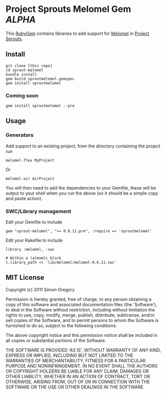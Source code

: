 # Project Sprouts Melomel Gem _ALPHA_

This [RubyGem](http://docs.rubygems.org/read/book/7) contains
libraries to add support for [Melomel](http://melomel.info) in 
[Project Sprouts](http://projectsprouts.org).

## Install

    git clone [this repo]
    cd sprout-melomel
    bundle install
    gem build sproutmelomel.gemspec 
    gem install sproutmelomel
    
### Coming soon

    gem install sproutmelomel --pre

## Usage

### Generators

Add support to an existing project, from the directory containing the project run

    melomel-flex MyProject

Or
    
    melomel-air AirProject    

You will then need to add the dependencies to your Gemfile, these will be
output to your shell when you run the above (so it should be a simple copy
and paste action).

### SWC/Library management

Edit your Gemfile to include

    gem "sprout-melomel", ">= 0.6.11.pre", :require => 'sproutmelomel'

Edit your Rakefile to include 

    library :melomel, :swc
    
    # Within a (a)mxmlc block
    t.library_path << 'lib/melomel/melomel-0.6.11.swc'
     
## MIT License

Copyright (c) 2011 Simon Gregory

Permission is hereby granted, free of charge, to any person obtaining
a copy of this software and associated documentation files (the
'Software'), to deal in the Software without restriction, including
without limitation the rights to use, copy, modify, merge, publish,
distribute, sublicense, and/or sell copies of the Software, and to
permit persons to whom the Software is furnished to do so, subject to
the following conditions:

The above copyright notice and this permission notice shall be
included in all copies or substantial portions of the Software.

THE SOFTWARE IS PROVIDED 'AS IS', WITHOUT WARRANTY OF ANY KIND,
EXPRESS OR IMPLIED, INCLUDING BUT NOT LIMITED TO THE WARRANTIES OF
MERCHANTABILITY, FITNESS FOR A PARTICULAR PURPOSE AND NONINFRINGEMENT.
IN NO EVENT SHALL THE AUTHORS OR COPYRIGHT HOLDERS BE LIABLE FOR ANY
CLAIM, DAMAGES OR OTHER LIABILITY, WHETHER IN AN ACTION OF CONTRACT,
TORT OR OTHERWISE, ARISING FROM, OUT OF OR IN CONNECTION WITH THE
SOFTWARE OR THE USE OR OTHER DEALINGS IN THE SOFTWARE.
